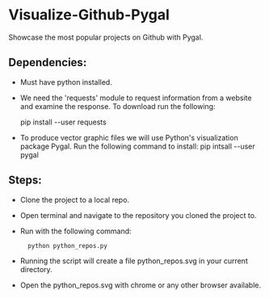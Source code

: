 # Visualize-Github-Pygal
Showcase the most popular projects on Github with Pygal.

## Dependencies:

- Must have python installed.
- We need the 'requests' module to request information from a website and examine the response. To download run the following:

	pip install --user requests
- To produce vector graphic files we will use Python's visualization package Pygal. Run the following command to install:
	pip intsall --user pygal
	
## Steps:

- Clone the project to a local repo.
- Open terminal and navigate to the repository you cloned the project to.
- Run with the following command:
	
        python python_repos.py

- Running the script will create a file python_repos.svg in your current directory.
- Open the python_repos.svg with chrome or any other browser available.
        

    

